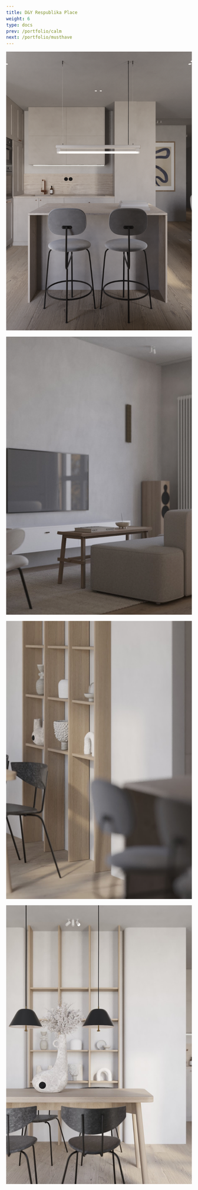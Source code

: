 ```yaml
---
title: D&Y Respublika Place
weight: 6
type: docs
prev: /portfolio/calm
next: /portfolio/musthave
---
```

![1](dy1.jpg)

![2](dy2.jpg)

![3](dy3.jpg)

![4](dy4.jpg)